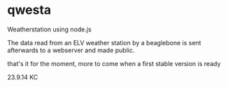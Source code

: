 qwesta
======

Weatherstation using node.js

The data read from an ELV weather station by a beaglebone is sent afterwards to a webserver and made public.

that's it for the moment, more to come when a first stable version is ready

23.9.14 KC

